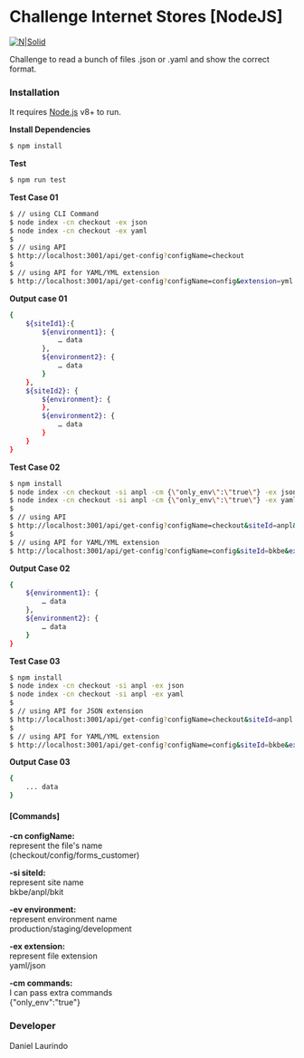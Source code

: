# Challenge Internet Stores [NodeJS]

[![N|Solid](https://travis-ci.org/laurindo/internetstore-challenge.svg?branch=master)](https://travis-ci.org/laurindo/internetstore-challenge.svg?branch=master)

Challenge to read a bunch of files .json or .yaml and show the correct format.

### Installation

It requires [Node.js](https://nodejs.org/) v8+ to run.

**Install Dependencies**
```sh
$ npm install
```

**Test**

```sh
$ npm run test
```

**Test Case 01**
```sh
$ // using CLI Command
$ node index -cn checkout -ex json
$ node index -cn checkout -ex yaml
$
$ // using API
$ http://localhost:3001/api/get-config?configName=checkout
$
$ // using API for YAML/YML extension
$ http://localhost:3001/api/get-config?configName=config&extension=yml
```

**Output case 01**
```sh  
{  
    ${siteId1}:{  
        ${environment1}: {
            … data
        },
        ${environment2}: {
            … data
        }
    },
    ${siteId2}: {
        ${environment}: {
        },
        ${environment2}: {
            … data
        }
    }
}
```

**Test Case 02**
```sh
$ npm install
$ node index -cn checkout -si anpl -cm {\"only_env\":\"true\"} -ex json
$ node index -cn checkout -si anpl -cm {\"only_env\":\"true\"} -ex yaml
$
$ // using API
$ http://localhost:3001/api/get-config?configName=checkout&siteId=anpl&onlyEnv=true
$
$ // using API for YAML/YML extension
$ http://localhost:3001/api/get-config?configName=config&siteId=bkbe&extension=yml&onlyEnv=true
```

**Output Case 02**
```sh
{  
    ${environment1}: {
        … data
    },
    ${environment2}: {
        … data
    }
}
```

**Test Case 03**
```sh
$ npm install
$ node index -cn checkout -si anpl -ex json
$ node index -cn checkout -si anpl -ex yaml
$
$ // using API for JSON extension
$ http://localhost:3001/api/get-config?configName=checkout&siteId=anpl
$
$ // using API for YAML/YML extension
$ http://localhost:3001/api/get-config?configName=config&siteId=bkbe&extension=yml
```

**Output Case 03**
```sh
{  
    ... data
}
```

#### [Commands]
**-cn configName:**  
represent the file's name  
(checkout/config/forms_customer)

**-si siteId:**  
represent site name              
bkbe/anpl/bkit

**-ev environment:**  
represent environment name  
production/staging/development

**-ex extension:**  
represent file extension  
yaml/json

**-cm commands:**  
I can pass extra commands  
{\"only_env\":\"true\"}

### Developer  

Daniel Laurindo
